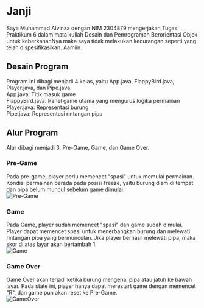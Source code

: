 # Janji
Saya Muhammad Alvinza dengan NIM 2304879 mengerjakan Tugas Praktikum 6 dalam mata kuliah Desain dan Pemrograman Berorientasi Objek untuk keberkahanNya maka saya tidak melakukan kecurangan seperti yang telah dispesifikasikan. Aamiin.

## Desain Program
Program ini dibagi menjadi 4 kelas, yaitu App.java, FlappyBird.java, Player.java, dan Pipe.java.  
App.java: Titik masuk game  
FlappyBird.java: Panel game utama yang mengurus logika permainan  
Player.java: Representasi burung  
Pipe.java: Representasi rintangan pipa  

## Alur Program
Alur dibagi menjadi 3, Pre-Game, Game, dan Game Over.

### Pre-Game
Pada pre-game, player perlu memencet "spasi" untuk memulai permainan. Kondisi permainan berada pada posisi freeze, yaitu burung diam di tempat dan pipa belum muncul sebelum game dimulai.  
![Pre-Game](https://github.com/user-attachments/assets/ff2342f8-f186-430b-b940-36267195cf56)


### Game
Pada Game, player sudah memencet "spasi" dan game sudah dimulai. Player dapat memencet spasi untuk menerbangkan burung dan melewati rintangan pipa yang bermunculan. Jika player berhasil melewati pipa, maka skor di atas layar akan bertambah 1.  
![Game](https://github.com/user-attachments/assets/7f540ae5-cb38-4cd8-8b3d-c36b92af58cd)


### Game Over
Game Over akan terjadi ketika burung mengenai pipa atau jatuh ke bawah layar. Pada state ini, player hanya dapat merestart game dengan memencet "R", dan game pun akan reset ke Pre-Game.  
![GameOver](https://github.com/user-attachments/assets/44135b44-fe20-4d64-8215-b074f0ff28a7)




